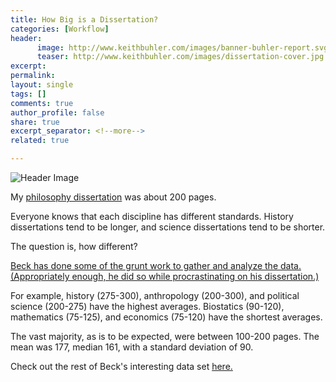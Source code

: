 ```yaml
---
title: How Big is a Dissertation? 
categories: [Workflow]
header:
      image: http://www.keithbuhler.com/images/banner-buhler-report.svg 
      teaser: http://www.keithbuhler.com/images/dissertation-cover.jpg
excerpt: 
permalink: 
layout: single
tags: []
comments: true
author_profile: false
share: true
excerpt_separator: <!--more-->
related: true

---
```


![Header Image](http://www.keithbuhler.com/images/dissertation-cover.jpg)

My [philosophy dissertation](/phd) was about 200 pages. 

Everyone knows that each discipline has different standards. History dissertations tend to be longer, and science dissertations tend to be shorter. 

The question is, how different? 

[Beck has done some of the grunt work to gather and analyze the data. (Appropriately enough, he did so while procrastinating on his dissertation.)](https://beckmw.wordpress.com/2013/04/15/how-long-is-the-average-dissertation/) 

For example, history (275-300), anthropology (200-300), and political science (200-275) have the highest averages. Biostatics (90-120), mathematics (75-125), and economics (75-120) have the shortest averages. 

The vast majority, as is to be expected, were between 100-200 pages. The mean was 177, median 161, with a standard deviation of 90. 

Check out the rest of Beck's interesting data set [here.]((https://beckmw.wordpress.com/2013/04/15/how-long-is-the-average-dissertation/) )
